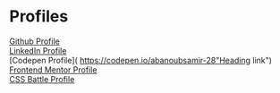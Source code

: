 # Profiles
[Github Profile]( https://github.com/abanoubsamir-28 "Heading link")
</br>
[LinkedIn Profile]( https://www.linkedin.com/in/abanoubsamir98/ "Heading link")
</br>
[Codepen Profile]( https://codepen.io/abanoubsamir-28"Heading link")
</br>
[Frontend Mentor Profile]( https://www.frontendmentor.io/profile/abanoubsamir-28 "Heading link")
</br>
[CSS Battle Profile]( https://cssbattle.dev/player/abanoubsamir28 "Heading link")
